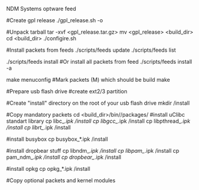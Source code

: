 NDM Systems optware feed

#Create gpl release
./gpl_release.sh -o <profile>

#Unpack tarball
tar -xvf <gpl_release.tar.gz>
mv <gpl_release> <build_dir>
cd <build_dir>
./configire.sh <profile>

#Install packets from feeds
./scripts/feeds update
./scripts/feeds list

./scripts/feeds install <packet>
#Or install all packets from feed
./scripts/feeds install -a

make menuconfig
#Mark packets (M) which should be build
make

#Prepare usb flash drive
#create ext2/3 partition

#Create "install" directory on the root of your usb flash drive
mkdir <flash>/install

#Copy mandatory packets
cd <build_dir>/bin/<platform>/packages/
#install uClibc standart library
cp libc_*.ipk           <flash>/install
cp libgcc_*.ipk         <flash>/install
cp libpthread_*.ipk     <flash>/install
cp librt_*.ipk          <flash>/install

#install busybox
cp busybox_*.ipk        <flash>/install

#install dropbear stuff
cp libndm_*.ipk         <flash>/install
cp libpam_*.ipk         <flash>/install
cp pam_ndm_*.ipk        <flash>/install
cp dropbear_*.ipk       <flash>/install

#install opkg
cp opkg_*.ipk           <flash>/install

#Copy optional packets and kernel modules
#
